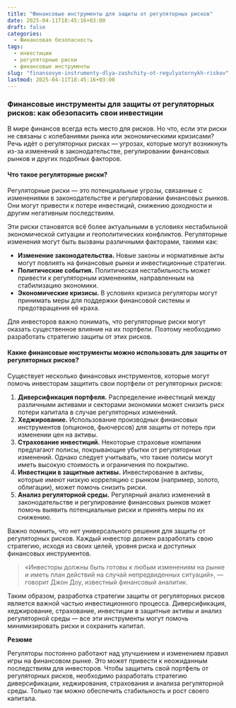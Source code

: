 ```yaml
---
title: "Финансовые инструменты для защиты от регуляторных рисков"
date: 2025-04-11T18:45:16+03:00
draft: false
categories:
  - Финансовая безопасность
tags:
  - инвестиции
  - регуляторные риски
  - финансовые инструменты
slug: "finansovye-instrumenty-dlya-zashchity-ot-regulyatornykh-riskov"
lastmod: 2025-04-11T18:45:16+03:00
---
```


### Финансовые инструменты для защиты от регуляторных рисков: как обезопасить свои инвестиции ###

В мире финансов всегда есть место для рисков. Но что, если эти риски не связаны с колебаниями рынка или экономическими кризисами? Речь идёт о регуляторных рисках — угрозах, которые могут возникнуть из-за изменений в законодательстве, регулировании финансовых рынков и других подобных факторов.

#### Что такое регуляторные риски?

Регуляторные риски — это потенциальные угрозы, связанные с изменениями в законодательстве и регулировании финансовых рынков. Они могут привести к потере инвестиций, снижению доходности и другим негативным последствиям.

Эти риски становятся всё более актуальными в условиях нестабильной экономической ситуации и геополитических конфликтов. Регуляторные изменения могут быть вызваны различными факторами, такими как:

* **Изменение законодательства.** Новые законы и нормативные акты могут повлиять на финансовые рынки и инвестиционные стратегии.
* **Политические события.** Политическая нестабильность может привести к регуляторным изменениям, направленным на стабилизацию экономики.
* **Экономические кризисы.** В условиях кризиса регуляторы могут принимать меры для поддержки финансовой системы и предотвращения её краха.

Для инвесторов важно понимать, что регуляторные риски могут оказать существенное влияние на их портфели. Поэтому необходимо разработать стратегию защиты от этих рисков.

#### Какие финансовые инструменты можно использовать для защиты от регуляторных рисков?

Существует несколько финансовых инструментов, которые могут помочь инвесторам защитить свои портфели от регуляторных рисков:

1. **Диверсификация портфеля.** Распределение инвестиций между различными активами и секторами экономики может снизить риск потери капитала в случае регуляторных изменений.
2. **Хеджирование.** Использование производных финансовых инструментов (опционов, фьючерсов) для защиты от потерь при изменении цен на активы.
3. **Страхование инвестиций.** Некоторые страховые компании предлагают полисы, покрывающие убытки от регуляторных изменений. Однако следует учитывать, что такие полисы могут иметь высокую стоимость и ограничения по покрытию.
4. **Инвестиции в защитные активы.** Инвестирование в активы, которые имеют низкую корреляцию с рынком (например, золото, облигации), может помочь снизить риски.
5. **Анализ регуляторной среды.** Регулярный анализ изменений в законодательстве и регулирование финансовых рынков может помочь выявить потенциальные риски и принять меры по их снижению.

Важно помнить, что нет универсального решения для защиты от регуляторных рисков. Каждый инвестор должен разработать свою стратегию, исходя из своих целей, уровня риска и доступных финансовых инструментов.

> «Инвесторы должны быть готовы к любым изменениям на рынке и иметь план действий на случай непредвиденных ситуаций», — говорит Джон Доу, известный финансовый аналитик.

Таким образом, разработка стратегии защиты от регуляторных рисков является важной частью инвестиционного процесса. Диверсификация, хеджирование, страхование, инвестиции в защитные активы и анализ регуляторной среды — все эти инструменты могут помочь минимизировать риски и сохранить капитал.

**Резюме**

Регуляторы постоянно работают над улучшением и изменением правил игры на финансовом рынке. Это может привести к неожиданным последствиям для инвесторов. Чтобы защитить свой портфель от регуляторных рисков, необходимо разработать стратегию диверсификации, хеджирования, страхования и анализа регуляторной среды. Только так можно обеспечить стабильность и рост своего капитала.
